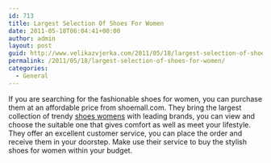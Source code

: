 ```yaml
---
id: 713
title: Largest Selection Of Shoes For Women
date: 2011-05-18T06:04:41+00:00
author: admin
layout: post
guid: http://www.velikazvjerka.com/2011/05/18/largest-selection-of-shoes-for-women/
permalink: /2011/05/18/largest-selection-of-shoes-for-women/
categories:
  - General
---
```

If you are searching for the fashionable shoes for women, you can purchase them at an affordable price from shoemall.com. They bring the largest collection of trendy [shoes womens](http://www.shoemall.com/) with leading brands, you can view and choose the suitable one that gives comfort as well as meet your lifestyle. They offer an excellent customer service, you can place the order and receive them in your doorstep. Make use their service to buy the stylish shoes for women within your budget.